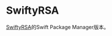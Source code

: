 # SwiftyRSA


[SwiftyRSA]的Swift Package Manager版本。

[SwiftyRSA]: https://github.com/TakeScoop/SwiftyRSA
